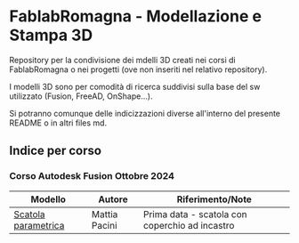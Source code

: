 FablabRomagna - Modellazione e Stampa 3D
========================================

Repository per la condivisione dei mdelli 3D creati nei corsi di FablabRomagna o nei progetti (ove non inseriti nel relativo repository).

I modelli 3D sono per comodità di ricerca suddivisi sulla base del sw utilizzato (Fusion, FreeAD, OnShape...).

Si potranno comunque delle indicizzazioni diverse all'interno del presente README o in altri files md.



## Indice per corso

### Corso Autodesk Fusion Ottobre 2024


| Modello | Autore | Riferimento/Note |
| --- | --- | --- |
| [Scatola parametrica](modelli3d_fusion/Scatola_parametrica_configurabile.f3z) | Mattia Pacini | Prima data  - scatola con coperchio ad incastro  |
